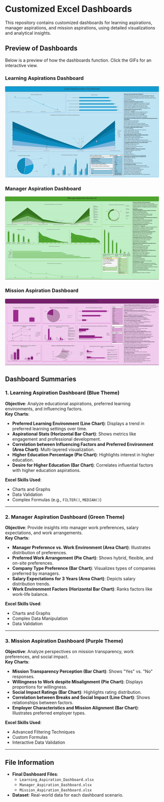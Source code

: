 # Customized Excel Dashboards

This repository contains customized dashboards for learning aspirations, manager aspirations, and mission aspirations, using detailed visualizations and analytical insights.
## Preview of Dashboards

Below is a preview of how the dashboards function. Click the GIFs for an interactive view.

### Learning Aspirations Dashboard
![Learning Aspirations Dashboard](./Learning_Aspiration_Dashboard_Vid.gif)

### Manager Aspiration Dashboard
![Manager Aspiration Dashboard](./Manager_Aspiration_dashboard_vid.gif)

### Mission Aspiration Dashboard
![Mission Aspiration Dashboard](./Mission_Aspiration_dashboard_vid.gif)
## Dashboard Summaries

### 1. Learning Aspiration Dashboard (Blue Theme)

**Objective**: Analyze educational aspirations, preferred learning environments, and influencing factors.  
**Key Charts**:
- **Preferred Learning Environment (Line Chart)**: Displays a trend in preferred learning settings over time.
- **Aspirational Stats (Horizontal Bar Chart)**: Shows metrics like engagement and professional development.
- **Correlation between Influencing Factors and Preferred Environment (Area Chart)**: Multi-layered visualization.
- **Higher Education Percentage (Pie Chart)**: Highlights interest in higher education.
- **Desire for Higher Education (Bar Chart)**: Correlates influential factors with higher education aspirations.

**Excel Skills Used**:
- Charts and Graphs
- Data Validation
- Complex Formulas (e.g., `FILTER()`, `MEDIAN()`)

---

### 2. Manager Aspiration Dashboard (Green Theme)

**Objective**: Provide insights into manager work preferences, salary expectations, and work arrangements.  
**Key Charts**:
- **Manager Preference vs. Work Environment (Area Chart)**: Illustrates distribution of preferences.
- **Preferred Work Arrangement (Pie Chart)**: Shows hybrid, flexible, and on-site preferences.
- **Company Type Preference (Bar Chart)**: Visualizes types of companies preferred by managers.
- **Salary Expectations for 3 Years (Area Chart)**: Depicts salary distribution trends.
- **Work Environment Factors (Horizontal Bar Chart)**: Ranks factors like work-life balance.

**Excel Skills Used**:
- Charts and Graphs
- Complex Data Manipulation
- Data Validation

---

### 3. Mission Aspiration Dashboard (Purple Theme)

**Objective**: Analyze perspectives on mission transparency, work preferences, and social impact.  
**Key Charts**:
- **Mission Transparency Perception (Bar Chart)**: Shows "Yes" vs. "No" responses.
- **Willingness to Work despite Misalignment (Pie Chart)**: Displays proportions for willingness.
- **Social Impact Ratings (Bar Chart)**: Highlights rating distribution.
- **Correlation between Breaks and Social Impact (Line Chart)**: Shows relationships between factors.
- **Employer Characteristics and Mission Alignment (Bar Chart)**: Illustrates preferred employer types.

**Excel Skills Used**:
- Advanced Filtering Techniques
- Custom Formulas
- Interactive Data Validation

---

## File Information

- **Final Dashboard Files**:
  - `Learning_Aspiration_Dashboard.xlsx`
  - `Manager_Aspiration_Dashboard.xlsx`
  - `Mission_Aspiration_Dashboard.xlsx`
- **Dataset**: Real-world data for each dashboard scenario.




